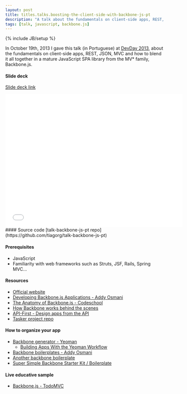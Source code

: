 ```yaml
---
layout: post
title: titles.talks.boosting-the-client-side-with-backbone-js-pt
description: "A talk about the fundamentals on client-side apps, REST, JSON, MVC and how to blend it all together in a mature JavaScript SPA library from the MV* family, Backbone.js."
tags: [talk, javascript, backbone.js]
---
```

{% include JB/setup %}

In October 19th, 2013 I gave this talk (in Portuguese) at [DevDay 2013](http://devday.devisland.com/), about the fundamentals on client-side apps, REST, JSON, MVC and how to blend it all together in a mature JavaScript SPA library from the MV* family, Backbone.js.
<br/>
#### Slide deck
[Slide deck link](//tgarcia.com.br/talk-backbone-js-pt)
<iframe src="//tgarcia.com.br/talk-backbone-js-pt/#/" width="560" height="420" scrolling="no" frameborder="0" allowfullscreen="allowfullscreen"> </iframe>
#### Source code
[talk-backbone-js-pt repo](https://github.com/tiagorg/talk-backbone-js-pt)

#### Prerequisites

* JavaScript
* Familiarity with web frameworks such as Struts, JSF, Rails, Spring MVC...

#### Resources

* [Official website](http://backbonejs.org)
* [Developing Backbone.js Applications - Addy Osmani](http://addyosmani.github.io/backbone-fundamentals)
* [The Anatomy of Backbone.js - Codeschool](http://backbone.codeschool.com)
* [How Backbone works behind the scenes](http://backbonejs.org/docs/backbone.html)
* [API-First - Design apps from the API](http://www.api-first.com/)
* [Tasker project repo](https://github.com/tiagorg/tasker)

#### How to organize your app

* [Backbone generator - Yeoman](https://github.com/yeoman/generator-backbone)
    * [Building Apps With the Yeoman Workflow](http://net.tutsplus.com/tutorials/javascript-ajax/building-apps-with-the-yeoman-workflow/)
* [Backbone boilerplates - Addy Osmani](https://github.com/addyosmani/backbone-boilerplates)
* [Another backbone boilerplate](http://backboneboilerplate.com/)
* [Super Simple Backbone Starter Kit / Boilerplate](http://webapplog.com/super-simple-backbone-starter-kit-boilerplate/)

#### Live educative sample

* [Backbone.js - TodoMVC](http://todomvc.com/architecture-examples/backbone/)